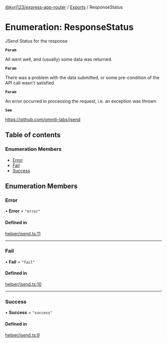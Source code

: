 [@kyri123/express-app-router](../README.md) / [Exports](../modules.md) / ResponseStatus

# Enumeration: ResponseStatus

JSend Status for the response

**`Param`**

All went well, and (usually) some data was returned.

**`Param`**

There was a problem with the data submitted, or some pre-condition of the API call wasn't satisfied

**`Param`**

An error occurred in processing the request, i.e. an exception was thrown

**`See`**

https://github.com/omniti-labs/jsend

## Table of contents

### Enumeration Members

-   [Error](ResponseStatus.md#error)
-   [Fail](ResponseStatus.md#fail)
-   [Success](ResponseStatus.md#success)

## Enumeration Members

### Error

• **Error** = `"error"`

#### Defined in

[helper/jsend.ts:11](https://github.com/Kyri123/ExpressDirectoryRouter/blob/bdf349a/src/helper/jsend.ts#L11)

---

### Fail

• **Fail** = `"fail"`

#### Defined in

[helper/jsend.ts:10](https://github.com/Kyri123/ExpressDirectoryRouter/blob/bdf349a/src/helper/jsend.ts#L10)

---

### Success

• **Success** = `"success"`

#### Defined in

[helper/jsend.ts:9](https://github.com/Kyri123/ExpressDirectoryRouter/blob/bdf349a/src/helper/jsend.ts#L9)
